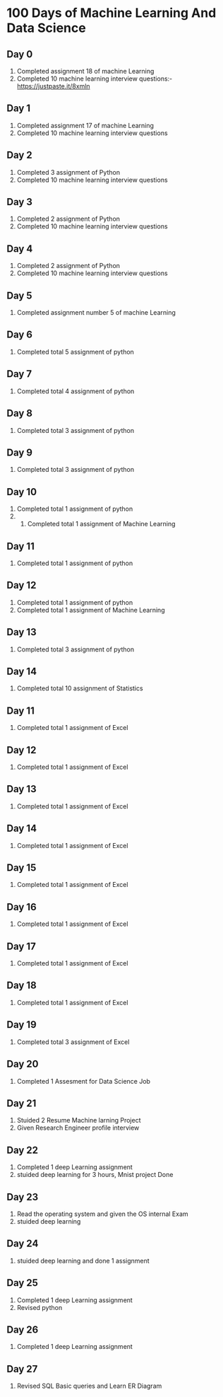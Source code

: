 # 100 Days of Machine Learning And Data Science
## Day 0
1. Completed assignment 18 of machine Learning 
2. Completed 10 machine learning interview questions:- https://justpaste.it/8xmln
## Day 1
1. Completed assignment 17 of machine Learning 
2. Completed 10 machine learning interview questions

## Day 2
1. Completed 3 assignment  of Python
2. Completed 10 machine learning interview questions

## Day 3
1. Completed 2 assignment  of Python
2. Completed 10 machine learning interview questions

## Day 4
1. Completed 2 assignment  of Python
2. Completed 10 machine learning interview questions

## Day 5
1. Completed assignment number 5 of machine Learning

## Day 6
1. Completed total 5 assignment  of python

## Day 7
1. Completed total 4 assignment  of python

## Day 8
1. Completed total 3 assignment  of python

## Day 9
1. Completed total 3 assignment  of python

## Day 10
1. Completed total 1 assignment  of python
2. 1. Completed total 1 assignment  of Machine Learning

## Day 11
1. Completed total 1 assignment  of python

## Day 12
1. Completed total 1 assignment  of python
2. Completed total 1 assignment  of Machine Learning

## Day 13
1. Completed total 3 assignment  of python

## Day 14
1. Completed total 10 assignment  of Statistics

## Day 11
1. Completed total 1 assignment  of Excel

## Day 12
1. Completed total 1 assignment  of Excel

## Day 13
1. Completed total 1 assignment  of Excel

## Day 14
1. Completed total 1 assignment  of Excel

## Day 15
1. Completed total 1 assignment  of Excel

## Day 16
1. Completed total 1 assignment  of Excel


## Day 17
1. Completed total 1 assignment  of Excel



## Day 18
1. Completed total 1 assignment  of Excel


## Day 19
1. Completed total 3 assignment  of Excel



## Day 20
1. Completed 1 Assesment for Data Science Job

## Day 21
1. Stuided 2 Resume Machine larning Project 
2. Given Research Engineer profile interview


## Day 22
1. Completed 1 deep Learning assignment
2. stuided deep learning for 3 hours, Mnist project Done

## Day 23
1. Read the operating system and given the OS internal Exam
2. stuided deep learning 

## Day 24
1. stuided deep learning and done 1 assignment

## Day 25
1. Completed 1 deep Learning assignment
2. Revised python 

## Day 26
1. Completed 1 deep Learning assignment

## Day 27
1. Revised SQL Basic queries and Learn ER Diagram 

